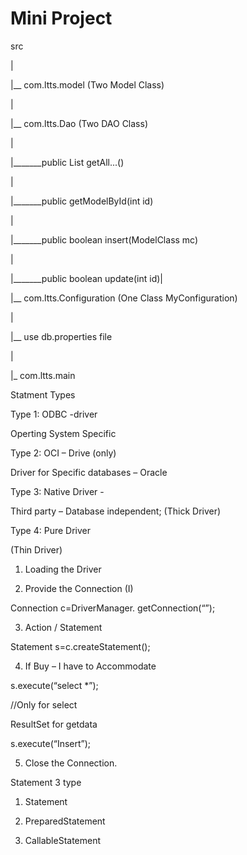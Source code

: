 <h1>Mini Project
  </h1>
  src

|

|__ com.ltts.model (Two Model Class)

|

|__ com.ltts.Dao (Two DAO Class)

|

|_______public List<ModelClassName> getAll...()

|

|_______public <ModelClassName> getModelById(int id)

|

|_______public boolean insert<ModelName>(ModelClass mc)

|

|_______public boolean update<ModelName>(int id)|

|__ com.ltts.Configuration (One Class MyConfiguration)

|

|__ use db.properties file 

|

|_ com.ltts.main





Statment Types

Type 1: ODBC -driver

Operting System Specific

Type 2: OCI – Drive (only)

Driver for Specific databases – Oracle

Type 3: Native Driver -

Third party – Database independent; (Thick Driver)

Type 4: Pure Driver

(Thin Driver)

1. Loading the Driver

2. Provide the Connection (I)

Connection c=DriverManager. getConnection(“”);

3. Action / Statement

Statement s=c.createStatement();

4. If Buy – I have to Accommodate

s.execute(“select *”);

//Only for select

ResultSet for getdata

s.execute(“Insert”);

5. Close the Connection.

Statement 3 type

1. Statement

2. PreparedStatement

3. CallableStatement
